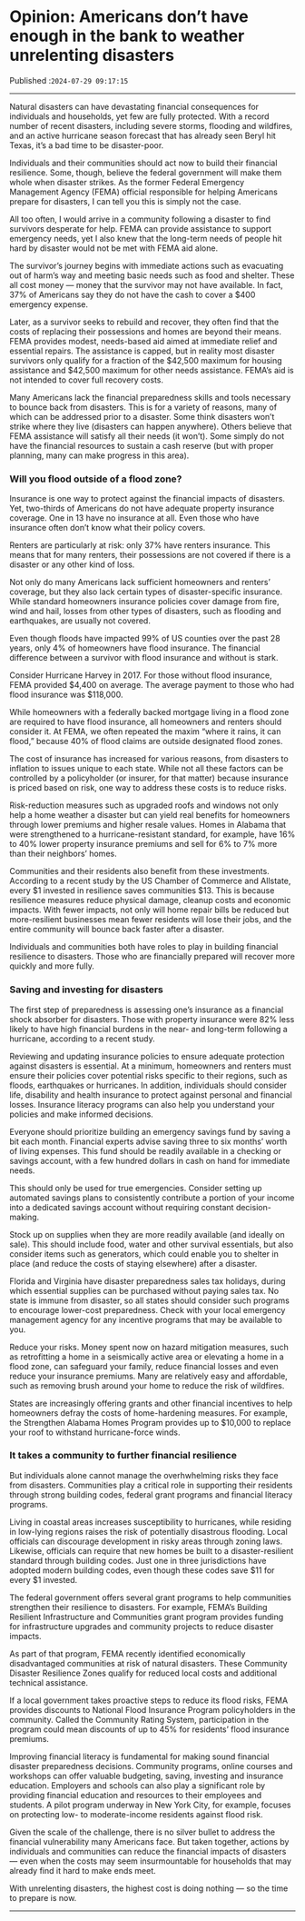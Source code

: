 # Opinion: Americans don’t have enough in the bank to weather unrelenting disasters

Published :`2024-07-29 09:17:15`

---

Natural disasters can have devastating financial consequences for individuals and households, yet few are fully protected. With a record number of recent disasters, including severe storms, flooding and wildfires, and an active hurricane season forecast that has already seen Beryl hit Texas, it’s a bad time to be disaster-poor.

Individuals and their communities should act now to build their financial resilience. Some, though, believe the federal government will make them whole when disaster strikes. As the former Federal Emergency Management Agency (FEMA) official responsible for helping Americans prepare for disasters, I can tell you this is simply not the case.

All too often, I would arrive in a community following a disaster to find survivors desperate for help. FEMA can provide assistance to support emergency needs, yet I also knew that the long-term needs of people hit hard by disaster would not be met with FEMA aid alone.

The survivor’s journey begins with immediate actions such as evacuating out of harm’s way and meeting basic needs such as food and shelter. These all cost money — money that the survivor may not have available. In fact, 37% of Americans say they do not have the cash to cover a $400 emergency expense.

Later, as a survivor seeks to rebuild and recover, they often find that the costs of replacing their possessions and homes are beyond their means. FEMA provides modest, needs-based aid aimed at immediate relief and essential repairs. The assistance is capped, but in reality most disaster survivors only qualify for a fraction of the $42,500 maximum for housing assistance and $42,500 maximum for other needs assistance. FEMA’s aid is not intended to cover full recovery costs.

Many Americans lack the financial preparedness skills and tools necessary to bounce back from disasters. This is for a variety of reasons, many of which can be addressed prior to a disaster. Some think disasters won’t strike where they live (disasters can happen anywhere). Others believe that FEMA assistance will satisfy all their needs (it won’t). Some simply do not have the financial resources to sustain a cash reserve (but with proper planning, many can make progress in this area).

### Will you flood outside of a flood zone?

Insurance is one way to protect against the financial impacts of disasters. Yet, two-thirds of Americans do not have adequate property insurance coverage. One in 13 have no insurance at all. Even those who have insurance often don’t know what their policy covers.

Renters are particularly at risk: only 37% have renters insurance. This means that for many renters, their possessions are not covered if there is a disaster or any other kind of loss.

Not only do many Americans lack sufficient homeowners and renters’ coverage, but they also lack certain types of disaster-specific insurance. While standard homeowners insurance policies cover damage from fire, wind and hail, losses from other types of disasters, such as flooding and earthquakes, are usually not covered.

Even though floods have impacted 99% of US counties over the past 28 years, only 4% of homeowners have flood insurance. The financial difference between a survivor with flood insurance and without is stark.

Consider Hurricane Harvey in 2017. For those without flood insurance, FEMA provided $4,400 on average. The average payment to those who had flood insurance was $118,000.

While homeowners with a federally backed mortgage living in a flood zone are required to have flood insurance, all homeowners and renters should consider it. At FEMA, we often repeated the maxim “where it rains, it can flood,” because 40% of flood claims are outside designated flood zones.

The cost of insurance has increased for various reasons, from disasters to inflation to issues unique to each state. While not all these factors can be controlled by a policyholder (or insurer, for that matter) because insurance is priced based on risk, one way to address these costs is to reduce risks.

Risk-reduction measures such as upgraded roofs and windows not only help a home weather a disaster but can yield real benefits for homeowners through lower premiums and higher resale values. Homes in Alabama that were strengthened to a hurricane-resistant standard, for example, have 16% to 40% lower property insurance premiums and sell for 6% to 7% more than their neighbors’ homes.

Communities and their residents also benefit from these investments. According to a recent study by the US Chamber of Commerce and Allstate, every $1 invested in resilience saves communities $13. This is because resilience measures reduce physical damage, cleanup costs and economic impacts. With fewer impacts, not only will home repair bills be reduced but more-resilient businesses mean fewer residents will lose their jobs, and the entire community will bounce back faster after a disaster.

Individuals and communities both have roles to play in building financial resilience to disasters. Those who are financially prepared will recover more quickly and more fully.

### Saving and investing for disasters

The first step of preparedness is assessing one’s insurance as a financial shock absorber for disasters. Those with property insurance were 82% less likely to have high financial burdens in the near- and long-term following a hurricane, according to a recent study.

Reviewing and updating insurance policies to ensure adequate protection against disasters is essential. At a minimum, homeowners and renters must ensure their policies cover potential risks specific to their regions, such as floods, earthquakes or hurricanes. In addition, individuals should consider life, disability and health insurance to protect against personal and financial losses. Insurance literacy programs can also help you understand your policies and make informed decisions.

Everyone should prioritize building an emergency savings fund by saving a bit each month. Financial experts advise saving three to six months’ worth of living expenses. This fund should be readily available in a checking or savings account, with a few hundred dollars in cash on hand for immediate needs.

This should only be used for true emergencies. Consider setting up automated savings plans to consistently contribute a portion of your income into a dedicated savings account without requiring constant decision-making.

Stock up on supplies when they are more readily available (and ideally on sale). This should include food, water and other survival essentials, but also consider items such as generators, which could enable you to shelter in place (and reduce the costs of staying elsewhere) after a disaster.

Florida and Virginia have disaster preparedness sales tax holidays, during which essential supplies can be purchased without paying sales tax. No state is immune from disaster, so all states should consider such programs to encourage lower-cost preparedness. Check with your local emergency management agency for any incentive programs that may be available to you.

Reduce your risks. Money spent now on hazard mitigation measures, such as retrofitting a home in a seismically active area or elevating a home in a flood zone, can safeguard your family, reduce financial losses and even reduce your insurance premiums. Many are relatively easy and affordable, such as removing brush around your home to reduce the risk of wildfires.

States are increasingly offering grants and other financial incentives to help homeowners defray the costs of home-hardening measures. For example, the Strengthen Alabama Homes Program provides up to $10,000 to replace your roof to withstand hurricane-force winds.

### It takes a community to further financial resilience

But individuals alone cannot manage the overhwhelming risks they face from disasters. Communities play a critical role in supporting their residents through strong building codes, federal grant programs and financial literacy programs.

Living in coastal areas increases susceptibility to hurricanes, while residing in low-lying regions raises the risk of potentially disastrous flooding. Local officials can discourage development in risky areas through zoning laws. Likewise, officials can require that new homes be built to a disaster-resilient standard through building codes. Just one in three jurisdictions have adopted modern building codes, even though these codes save $11 for every $1 invested.

The federal government offers several grant programs to help communities strengthen their resilience to disasters. For example, FEMA’s Building Resilient Infrastructure and Communities grant program provides funding for infrastructure upgrades and community projects to reduce disaster impacts.

As part of that program, FEMA recently identified economically disadvantaged communities at risk of natural disasters. These Community Disaster Resilience Zones qualify for reduced local costs and additional technical assistance.

If a local government takes proactive steps to reduce its flood risks, FEMA provides discounts to National Flood Insurance Program policyholders in the community. Called the Community Rating System, participation in the program could mean discounts of up to 45% for residents’ flood insurance premiums.

Improving financial literacy is fundamental for making sound financial disaster preparedness decisions. Community programs, online courses and workshops can offer valuable budgeting, saving, investing and insurance education. Employers and schools can also play a significant role by providing financial education and resources to their employees and students. A pilot program underway in New York City, for example, focuses on protecting low- to moderate-income residents against flood risk.

Given the scale of the challenge, there is no silver bullet to address the financial vulnerability many Americans face. But taken together, actions by individuals and communities can reduce the financial impacts of disasters — even when the costs may seem insurmountable for households that may already find it hard to make ends meet.

With unrelenting disasters, the highest cost is doing nothing — so the time to prepare is now.

---

